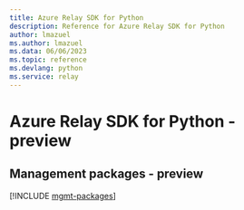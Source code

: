```yaml
---
title: Azure Relay SDK for Python
description: Reference for Azure Relay SDK for Python
author: lmazuel
ms.author: lmazuel
ms.data: 06/06/2023
ms.topic: reference
ms.devlang: python
ms.service: relay
---
```

# Azure Relay SDK for Python - preview

## Management packages - preview
[!INCLUDE [mgmt-packages](relay-mgmt-index.md)]